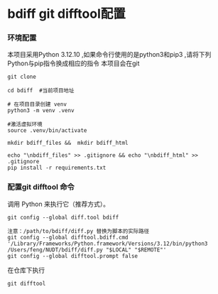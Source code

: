 # bdiff git difftool配置
### 环境配置
本项目采用Python 3.12.10 ,如果命令行使用的是python3和pip3 ,请将下列Python与pip指令换成相应的指令
本项目会在git
```
git clone

cd bdiff  #当前项目地址

# 在项目目录创建 venv
python3 -m venv .venv

#激活虚拟环境
source .venv/bin/activate
   
mkdir bdiff_files &&  mkdir bdiff_html

echo "\nbdiff_files" >> .gitignore && echo "\nbdiff_html" >> .gitignore
pip install -r requirements.txt
```

### 配置git difftool 命令
调用 Python 来执行它（推荐方式）。

```
git config --global diff.tool bdiff

注意：/path/to/bdiff/diff.py 替换为脚本的实际路径
git config --global difftool.bdiff.cmd  '/Library/Frameworks/Python.framework/Versions/3.12/bin/python3 /Users/feng/NUDT/bdiff/diff.py "$LOCAL" "$REMOTE"'
git config --global difftool.prompt false

```

在仓库下执行
```
git difftool 
```

